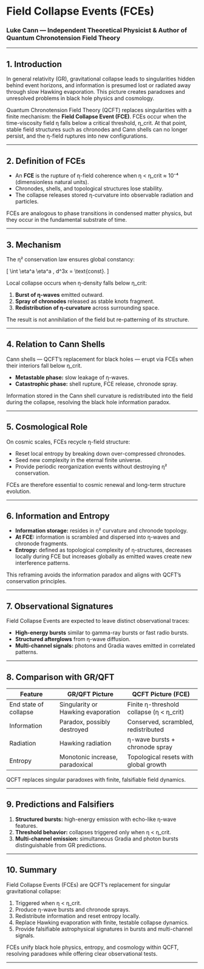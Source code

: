 # Field Collapse Events (FCEs)  

### Luke Cann — Independent Theoretical Physicist & Author of Quantum Chronotension Field Theory  

---

## 1. Introduction  

In general relativity (GR), gravitational collapse leads to singularities hidden behind event horizons, and information is presumed lost or radiated away through slow Hawking evaporation. This picture creates paradoxes and unresolved problems in black hole physics and cosmology.  

Quantum Chronotension Field Theory (QCFT) replaces singularities with a finite mechanism: the **Field Collapse Event (FCE)**. FCEs occur when the time-viscosity field η falls below a critical threshold, η\_crit. At that point, stable field structures such as chronodes and Cann shells can no longer persist, and the η-field ruptures into new configurations.  

---

## 2. Definition of FCEs  

- An **FCE** is the rupture of η-field coherence when η < η\_crit ≈ 10⁻⁴ (dimensionless natural units).  
- Chronodes, shells, and topological structures lose stability.  
- The collapse releases stored η-curvature into observable radiation and particles.  

FCEs are analogous to phase transitions in condensed matter physics, but they occur in the fundamental substrate of time.  

---

## 3. Mechanism  

The η² conservation law ensures global constancy:  

\[
\int \eta^a \eta^a \, d^3x = \text{const}.
\]  

Local collapse occurs when η-density falls below η\_crit:  

1. **Burst of η-waves** emitted outward.  
2. **Spray of chronodes** released as stable knots fragment.  
3. **Redistribution of η-curvature** across surrounding space.  

The result is not annihilation of the field but re-patterning of its structure.  

---

## 4. Relation to Cann Shells  

Cann shells — QCFT’s replacement for black holes — erupt via FCEs when their interiors fall below η\_crit.  

- **Metastable phase:** slow leakage of η-waves.  
- **Catastrophic phase:** shell rupture, FCE release, chronode spray.  

Information stored in the Cann shell curvature is redistributed into the field during the collapse, resolving the black hole information paradox.  

---

## 5. Cosmological Role  

On cosmic scales, FCEs recycle η-field structure:  

- Reset local entropy by breaking down over-compressed chronodes.  
- Seed new complexity in the eternal finite universe.  
- Provide periodic reorganization events without destroying η² conservation.  

FCEs are therefore essential to cosmic renewal and long-term structure evolution.  

---

## 6. Information and Entropy  

- **Information storage:** resides in η² curvature and chronode topology.  
- **At FCE:** information is scrambled and dispersed into η-waves and chronode fragments.  
- **Entropy:** defined as topological complexity of η-structures, decreases locally during FCE but increases globally as emitted waves create new interference patterns.  

This reframing avoids the information paradox and aligns with QCFT’s conservation principles.  

---

## 7. Observational Signatures  

Field Collapse Events are expected to leave distinct observational traces:  

- **High-energy bursts** similar to gamma-ray bursts or fast radio bursts.  
- **Structured afterglows** from η-wave diffusion.  
- **Multi-channel signals:** photons and Gradia waves emitted in correlated patterns.  

---

## 8. Comparison with GR/QFT  

| Feature              | GR/QFT Picture                  | QCFT Picture (FCE)                      |  
|----------------------|----------------------------------|-----------------------------------------|  
| End state of collapse | Singularity or Hawking evaporation | Finite η-threshold collapse (η < η\_crit) |  
| Information           | Paradox, possibly destroyed     | Conserved, scrambled, redistributed      |  
| Radiation             | Hawking radiation               | η-wave bursts + chronode spray           |  
| Entropy               | Monotonic increase, paradoxical | Topological resets with global growth    |  

QCFT replaces singular paradoxes with finite, falsifiable field dynamics.  

---

## 9. Predictions and Falsifiers  

1. **Structured bursts:** high-energy emission with echo-like η-wave features.  
2. **Threshold behavior:** collapses triggered only when η < η\_crit.  
3. **Multi-channel emission:** simultaneous Gradia and photon bursts distinguishable from GR predictions.  

---

## 10. Summary  

Field Collapse Events (FCEs) are QCFT’s replacement for singular gravitational collapse:  

1. Triggered when η < η\_crit.  
2. Produce η-wave bursts and chronode sprays.  
3. Redistribute information and reset entropy locally.  
4. Replace Hawking evaporation with finite, testable collapse dynamics.  
5. Provide falsifiable astrophysical signatures in bursts and multi-channel signals.  

FCEs unify black hole physics, entropy, and cosmology within QCFT, resolving paradoxes while offering clear observational tests.  

---
